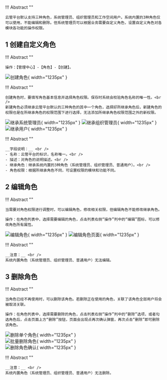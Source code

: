 

!!! Abstract ""

    云管平台默认支持三种角色，系统管理员、组织管理员和工作空间用户。系统内置的3种角色仅可以使用，不能编辑和删除。但系统管理员可以根据业务需要自定义角色，设置自定义角色对各模块各功能的操作权限。

## 1 创建自定义角色

!!! Abstract ""

    操作：【管理中心】-【角色】-【创建】。

![创建角色](../../img/management/user_management/创建角色.png){ width="1235px" }

!!! Abstract ""

    创建角色时，要填写角色基本信息并选择角色权限。保存时系统会校验角色名称的唯一性。<br />
    新建角色必须继承云管平台默认的三种角色的其中一个角色，选择好所继承角色后，新建角色的权限也是在所继承角色的权限范围下进行选择，无法添加所继承角色权限范围之外的新权限。

![继承系统管理员](../../img/management/user_management/继承系统管理员.png){ width="1235px" }
![继承组织管理员](../../img/management/user_management/继承组织管理员.png){ width="1235px" }
![继承用户](../../img/management/user_management/继承用户.png){ width="1235px" }

!!! Abstract ""

    __字段说明：__ <br />
    - 名称：云管平台的标识，名称唯一。<br />
    - 描述：对角色的说明描述。<br />
    - 继承角色：继承系统内置的3种角色（系统管理员、组织管理员、普通用户）。<br />
    - 角色权限：根据所继承角色不同，可设置权限的模块和功能不同。

## 2 编辑角色

!!! Abstract ""

    当需要对角色权限进行调整时，可以编辑角色，修改相关权限，但编辑角色不能修改继承角色。

    操作：在角色列表中，选择需要编辑的角色，点击列表右侧“操作”列中的“编辑”图标，可以修改角色所有属性。

![编辑角色](../../img/management/user_management/编辑角色.png){ width="1235px" }
![编辑角色页面](../../img/management/user_management/编辑角色页面.png){ width="1235px" }

!!! Abstract ""

    __注意：__ <br />
    系统内置角色（系统管理员、组织管理员、普通用户）无法编辑。

## 3 删除角色

!!! Abstract ""

    当角色已经不再使用时，可以删除该角色。若删除正在使用的角色，关联了该角色全部用户将会被取消关联。

    操作：在角色列表中，选择需要删除的角色，点击列表右侧“操作”列中的“删除”选项，或者勾选角色后，点击页面上方“删除”按钮，页面会出现点再次确认弹窗，再次点击“删除”即可删除该角色。

![删除单个角色](../../img/management/user_management/删除单个角色.png){ width="1235px" }  
![批量删除角色](../../img/management/user_management/批量删除角色.png){ width="1235px" }  
![删除角色确认](../../img/management/user_management/删除角色确认.png){ width="1235px" }  

!!! Abstract ""

    __注意：__ <br />
    系统内置角色（系统管理员、组织管理员、普通用户）无法删除。